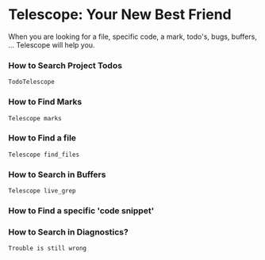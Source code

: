 # Telescope: Your New Best Friend

When you are looking for a file, specific code, a mark, todo's, bugs, buffers, ... Telescope will help you.

### How to Search Project Todos

`TodoTelescope`

### How to Find Marks

`Telescope marks`

### How to Find a file

`Telescope find_files`

### How to Search in Buffers

`Telescope live_grep`

### How to Find a specific 'code snippet'

### How to Search in Diagnostics?

`Trouble is still wrong`
